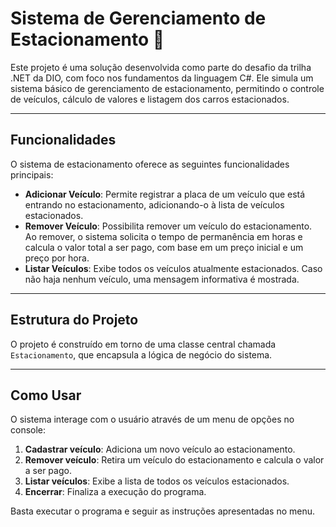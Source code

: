 # Sistema de Gerenciamento de Estacionamento 🚗

Este projeto é uma solução desenvolvida como parte do desafio da trilha .NET da DIO, com foco nos fundamentos da linguagem C#. Ele simula um sistema básico de gerenciamento de estacionamento, permitindo o controle de veículos, cálculo de valores e listagem dos carros estacionados.

---

## Funcionalidades

O sistema de estacionamento oferece as seguintes funcionalidades principais:

* **Adicionar Veículo**: Permite registrar a placa de um veículo que está entrando no estacionamento, adicionando-o à lista de veículos estacionados.
* **Remover Veículo**: Possibilita remover um veículo do estacionamento. Ao remover, o sistema solicita o tempo de permanência em horas e calcula o valor total a ser pago, com base em um preço inicial e um preço por hora.
* **Listar Veículos**: Exibe todos os veículos atualmente estacionados. Caso não haja nenhum veículo, uma mensagem informativa é mostrada.

---

## Estrutura do Projeto

O projeto é construído em torno de uma classe central chamada `Estacionamento`, que encapsula a lógica de negócio do sistema.

---

## Como Usar

O sistema interage com o usuário através de um menu de opções no console:

1.  **Cadastrar veículo**: Adiciona um novo veículo ao estacionamento.
2.  **Remover veículo**: Retira um veículo do estacionamento e calcula o valor a ser pago.
3.  **Listar veículos**: Exibe a lista de todos os veículos estacionados.
4.  **Encerrar**: Finaliza a execução do programa.

Basta executar o programa e seguir as instruções apresentadas no menu.
